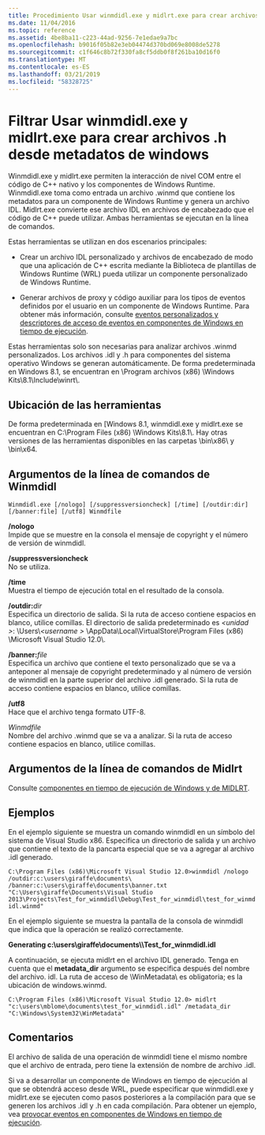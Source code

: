 ```yaml
---
title: Procedimiento Usar winmdidl.exe y midlrt.exe para crear archivos .h desde metadatos de windows
ms.date: 11/04/2016
ms.topic: reference
ms.assetid: 4be8ba11-c223-44ad-9256-7e1edae9a7bc
ms.openlocfilehash: b9016f05b82e3eb04474d370bd069e8008de5278
ms.sourcegitcommit: c1f646c8b72f330fa8cf5ddb0f8f261ba10d16f0
ms.translationtype: MT
ms.contentlocale: es-ES
ms.lasthandoff: 03/21/2019
ms.locfileid: "58328725"
---
```

# <a name="how-to-use-winmdidlexe-and-midlrtexe-to-create-h-files-from-windows-metadata"></a>Filtrar Usar winmdidl.exe y midlrt.exe para crear archivos .h desde metadatos de windows

Winmdidl.exe y midlrt.exe permiten la interacción de nivel COM entre el código de C++ nativo y los componentes de Windows Runtime. Winmdidl.exe toma como entrada un archivo .winmd que contiene los metadatos para un componente de Windows Runtime y genera un archivo IDL. Midlrt.exe convierte ese archivo IDL en archivos de encabezado que el código de C++ puede utilizar. Ambas herramientas se ejecutan en la línea de comandos.

Estas herramientas se utilizan en dos escenarios principales:

- Crear un archivo IDL personalizado y archivos de encabezado de modo que una aplicación de C++ escrita mediante la Biblioteca de plantillas de Windows Runtime (WRL) pueda utilizar un componente personalizado de Windows Runtime.

- Generar archivos de proxy y código auxiliar para los tipos de eventos definidos por el usuario en un componente de Windows Runtime. Para obtener más información, consulte [eventos personalizados y descriptores de acceso de eventos en componentes de Windows en tiempo de ejecución](/windows/uwp/winrt-components/custom-events-and-event-accessors-in-windows-runtime-components).

Estas herramientas solo son necesarias para analizar archivos .winmd personalizados. Los archivos .idl y .h para componentes del sistema operativo Windows se generan automáticamente. De forma predeterminada en Windows 8.1, se encuentran en \Program archivos (x86) \Windows Kits\8.1\Include\winrt\\.

## <a name="location-of-the-tools"></a>Ubicación de las herramientas

De forma predeterminada en [Windows 8.1, winmdidl.exe y midlrt.exe se encuentran en C:\Program Files (x86) \Windows Kits\8.1\\. Hay otras versiones de las herramientas disponibles en las carpetas \bin\x86\ y \bin\x64\.

## <a name="winmdidl-command-line-arguments"></a>Argumentos de la línea de comandos de Winmdidl

```
Winmdidl.exe [/nologo] [/suppressversioncheck] [/time] [/outdir:dir] [/banner:file] [/utf8] Winmdfile
```

**/nologo**<br/>
Impide que se muestre en la consola el mensaje de copyright y el número de versión de winmdidl.

**/suppressversioncheck**<br/>
No se utiliza.

**/time**<br/>
Muestra el tiempo de ejecución total en el resultado de la consola.

**/outdir:**<em>dir</em><br/>
Especifica un directorio de salida. Si la ruta de acceso contiene espacios en blanco, utilice comillas. El directorio de salida predeterminado es  *\<unidad >*: \Users\\*\<username >* \AppData\Local\VirtualStore\Program Files (x86) \Microsoft Visual Studio 12.0\\.

**/banner:**<em>file</em><br/>
Especifica un archivo que contiene el texto personalizado que se va a anteponer al mensaje de copyright predeterminado y al número de versión de winmdidl en la parte superior del archivo .idl generado. Si la ruta de acceso contiene espacios en blanco, utilice comillas.

**/utf8**<br/>
Hace que el archivo tenga formato UTF-8.

*Winmdfile*<br/>
Nombre del archivo .winmd que se va a analizar. Si la ruta de acceso contiene espacios en blanco, utilice comillas.

## <a name="midlrt-command-line-arguments"></a>Argumentos de la línea de comandos de Midlrt

Consulte [componentes en tiempo de ejecución de Windows y de MIDLRT](/windows/desktop/Midl/midlrt-and-windows-runtime-components).

## <a name="examples"></a>Ejemplos

En el ejemplo siguiente se muestra un comando winmdidl en un símbolo del sistema de Visual Studio x86. Especifica un directorio de salida y un archivo que contiene el texto de la pancarta especial que se va a agregar al archivo .idl generado.

`C:\Program Files (x86)\Microsoft Visual Studio 12.0>winmdidl /nologo /outdir:c:\users\giraffe\documents\ /banner:c:\users\giraffe\documents\banner.txt "C:\Users\giraffe\Documents\Visual Studio 2013\Projects\Test_for_winmdidl\Debug\Test_for_winmdidl\test_for_winmdidl.winmd"`

En el ejemplo siguiente se muestra la pantalla de la consola de winmdidl que indica que la operación se realizó correctamente.

**Generating c:\users\giraffe\documents\\\Test_for_winmdidl.idl**

A continuación, se ejecuta midlrt en el archivo IDL generado. Tenga en cuenta que el **metadata_dir** argumento se especifica después del nombre del archivo. idl. La ruta de acceso de \WinMetadata\ es obligatoria; es la ubicación de windows.winmd.

`C:\Program Files (x86)\Microsoft Visual Studio 12.0> midlrt "c:\users\mblome\documents\test_for_winmdidl.idl" /metadata_dir "C:\Windows\System32\WinMetadata"`

## <a name="remarks"></a>Comentarios

El archivo de salida de una operación de winmdidl tiene el mismo nombre que el archivo de entrada, pero tiene la extensión de nombre de archivo .idl.

Si va a desarrollar un componente de Windows en tiempo de ejecución al que se obtendrá acceso desde WRL, puede especificar que winmdidl.exe y midlrt.exe se ejecuten como pasos posteriores a la compilación para que se generen los archivos .idl y .h en cada compilación. Para obtener un ejemplo, vea [provocar eventos en componentes de Windows en tiempo de ejecución](/windows/uwp/winrt-components/raising-events-in-windows-runtime-components).